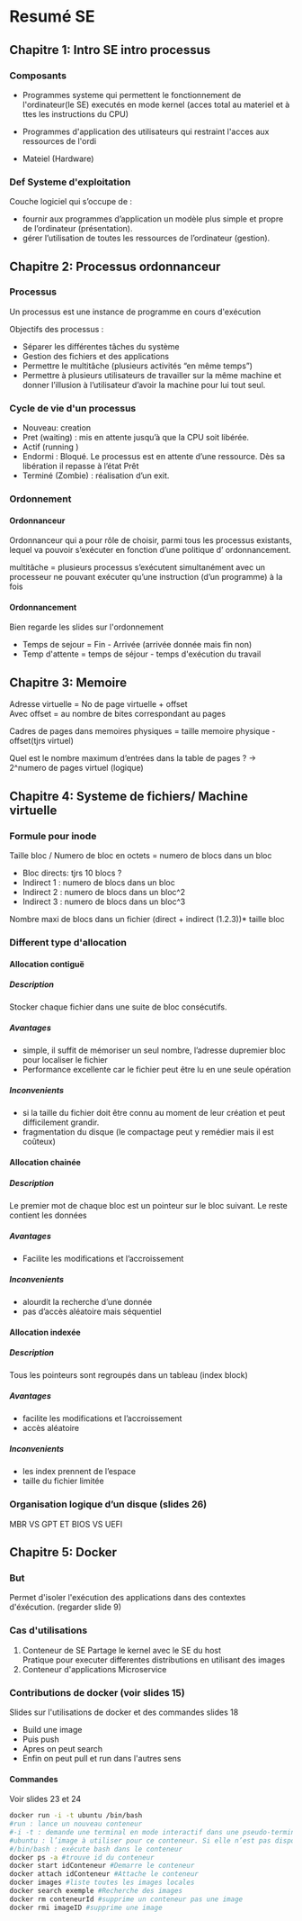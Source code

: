 # Resumé SE

## Chapitre 1: Intro SE intro processus

### Composants

- Programmes systeme qui permettent le fonctionnement de l'ordinateur(le SE) executés en mode kernel (acces total au materiel et à ttes les instructions du CPU)

- Programmes d'application des utilisateurs qui restraint l'acces aux ressources de l'ordi

- Mateiel (Hardware)

### Def Systeme d'exploitation

Couche logiciel qui s’occupe de :

- fournir aux programmes d’application un modèle plus simple et propre de l’ordinateur (présentation).
- gérer l’utilisation de toutes les ressources de l’ordinateur (gestion).

## Chapitre 2: Processus ordonnanceur

### Processus

Un processus est une instance de programme en cours d'exécution  

Objectifs des processus :

- Séparer les différentes tâches du système
- Gestion des fichiers et des applications
- Permettre le multitâche (plusieurs activités “en même temps”)
- Permettre à plusieurs utilisateurs de travailler sur la même machine et donner l’illusion à l’utilisateur d’avoir la machine pour lui tout seul.

### Cycle de vie d'un processus

- Nouveau: creation
- Pret (waiting) : mis en attente jusqu’à que la CPU soit libérée.
- Actif (running )
- Endormi : Bloqué. Le processus est en attente d’une ressource. Dès sa libération il repasse à l’état Prêt
- Terminé (Zombie) : réalisation d’un exit.

### Ordonnement

#### Ordonnanceur

Ordonnanceur qui a pour rôle de choisir, parmi tous les processus existants, lequel va pouvoir s’exécuter en fonction d’une politique d’ ordonnancement.

multitâche = plusieurs processus s’exécutent simultanément avec un processeur ne pouvant exécuter qu’une instruction (d’un programme) à la fois

#### Ordonnancement

Bien regarde les slides sur l'ordonnement

- Temps de sejour = Fin - Arrivée (arrivée donnée mais fin non)
- Temp d'attente = temps de séjour - temps d'exécution du travail

## Chapitre 3: Memoire

Adresse virtuelle = No de page virtuelle + offset  
Avec offset = au nombre de bites correspondant au pages
  
Cadres de pages dans memoires physiques = taille memoire physique - offset(tjrs virtuel)
  
Quel est le nombre maximum d’entrées dans la table de pages ? -> 2^numero de pages virtuel (logique)

## Chapitre 4: Systeme de fichiers/ Machine virtuelle

### Formule pour inode

Taille bloc / Numero de bloc en octets = numero de blocs dans un bloc

- Bloc directs: tjrs 10 blocs ?
- Indirect 1 : numero de blocs dans un bloc
- Indirect 2 : numero de blocs dans un bloc^2
- Indirect 3 : numero de blocs dans un bloc^3

Nombre maxi de blocs dans un fichier (direct + indirect (1.2.3))* taille bloc

### Different type d'allocation

#### Allocation contiguë

##### Description

Stocker chaque fichier dans une suite de bloc consécutifs.

##### Avantages

- simple, il suffit de mémoriser un seul nombre, l’adresse dupremier bloc pour localiser le fichier
- Performance excellente car le fichier peut être lu en une seule opération

##### Inconvenients

- si la taille du fichier doit être connu au moment de leur création et peut difficilement grandir.
- fragmentation du disque (le compactage peut y remédier mais il est coûteux)

#### Allocation chainée

##### Description

Le premier mot de chaque bloc est un pointeur sur le bloc suivant. Le
reste contient les données

##### Avantages

- Facilite les modifications et l’accroissement

##### Inconvenients

- alourdit la recherche d’une donnée
- pas d’accès aléatoire mais séquentiel

#### Allocation indexée

##### Description

Tous les pointeurs sont regroupés dans un tableau (index block)

##### Avantages

- facilite les modifications et l’accroissement
- accès aléatoire

##### Inconvenients

- les index prennent de l’espace
- taille du fichier limitée

### Organisation logique d’un disque (slides 26)

MBR VS GPT ET BIOS VS UEFI

## Chapitre 5: Docker

### But

Permet d'isoler l'exécution des applications dans des contextes d'éxécution.
(regarder slide 9)

### Cas d'utilisations

1. Conteneur de SE
Partage le kernel avec le SE du host  
Pratique pour executer differentes distributions en utilisant des images  
2. Conteneur d'applications
Microservice  

### Contributions de docker (voir slides 15)

Slides sur l'utilisations de docker et des commandes slides 18  

- Build une image
- Puis push
- Apres on peut search
- Enfin on peut pull et run dans l'autres sens

#### Commandes

Voir slides 23 et 24

```bash
docker run -i -t ubuntu /bin/bash
#run : lance un nouveau conteneur
#-i -t : demande une terminal en mode interactif dans une pseudo-terminal
#ubuntu : l’image à utiliser pour ce conteneur. Si elle n’est pas disponible sur votre ordinateur, elle sera téléchargée du Docker Hub.
#/bin/bash : exécute bash dans le conteneur
docker ps -a #trouve id du conteneur
docker start idConteneur #Demarre le conteneur
docker attach idConteneur #Attache le conteneur
docker images #liste toutes les images locales
docker search exemple #Recherche des images
docker rm conteneurId #supprime un conteneur pas une image
docker rmi imageID #supprime une image
